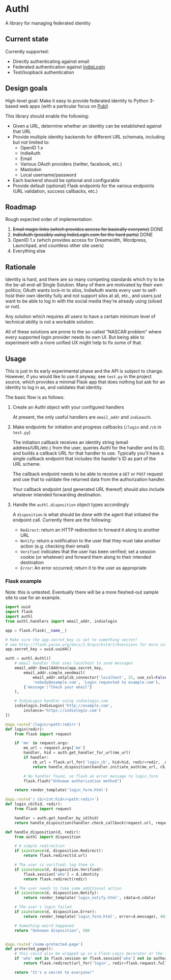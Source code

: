 # Authl
A library for managing federated identity

## Current state

Currently supported:

* Directly authenticating against email
* Federated authentication against [IndieLogin](https://indielogin.com)
* Test/loopback authentication

## Design goals

High-level goal: Make it easy to provide federated identity to Python 3-based web apps (with a particular focus on [Publ](https://github.com/PlaidWeb/Publ))

This library should enable the following:

* Given a URL, determine whether an identity can be established against that URL
* Provide multiple identity backends for different URL schemata, including but not limited to:
    * OpenID 1.x
    * IndieAuth
    * Email
    * Various OAuth providers (twitter, facebook, etc.)
    * Mastodon
    * Local username/password
* Each backend should be optional and configurable
* Provide default (optional) Flask endpoints for the various endpoints (URL validation, success callbacks, etc.)

## Roadmap

Rough expected order of implementation:

1. ~~Email magic links (which provides access for basically everyone)~~ DONE
1. ~~IndieAuth (possibly using IndieLogin.com for the hard parts)~~ DONE
1. OpenID 1.x (which provides access for Dreamwidth, Wordpress, Launchpad, and countless other site users)
1. Everything else

## Rationale

Identity is hard, and there are so many competing standards which try to be the be-all end-all Single Solution. Many of them are motivated by their own politics; OAuth wants lock-in to silos, IndieAuth wants every user to self-host their own identity fully and not support silos at all, etc., and users just want to be able to log in with the social media they're already using (siloed or not).

Any solution which requires all users to have a certain minimum level of technical ability is not a workable solution.

All of these solutions are prone to the so-called "NASCAR problem" where every supported login provider needs its own UI. But being able to experiment with a more unified UX might help to fix some of that.

## Usage

This is just in its early experimental phase and the API is subject to change. However, if you would like to use it anyway, see `test.py` in the project source, which provides a minimal Flask app that does nothing but ask for an identity to log in as, and validates that identity.

The basic flow is as follows:

1. Create an Authl object with your configured handlers

    At present, the only useful handlers are `email_addr` and `indieauth`.

2. Make endpoints for initiation and progress callbacks (`/login` and `/cb` in `test.py`)

    The initiation callback receives an identity string (email address/URL/etc.) from the user, queries Authl
    for the handler and its ID, and builds a callback URL for that handler to use. Typically you'll have a single
    callback endpoint that includes the handler's ID as part of the URL scheme.

    The callback endpoint needs to be able to receive a `GET` or `POST` request and use that to validate the
    returned data from the authorization handler.

    Your callback endpoint (and generated URL thereof) should also include whatever intended forwarding destination.

3. Handle the `authl.disposition` object types accordingly

    A `disposition` is what should be done with the agent that initiated the endpoint call. Currently there
    are the following:

    * `Redirect`: return an HTTP redirection to forward it along to another URL
    * `Notify`: return a notification to the user that they must take another action (e.g. checking their email)
    * `Verified`: indicates that the user has been verified; set a session cookie (or whatever) and forward them along to their intended destination
    * `Error`: An error occurred; return it to the user as appropriate

### Flask example

Note: this is untested. Eventually there will be a more fleshed-out sample site to use for an example.

```python
import uuid
import flask
import authl
from authl.handlers import email_addr, indielogin

app = flask.Flask(__name__)

# Make sure the app.secret_key is set to something secret!
# see http://flask.pocoo.org/docs/1.0/quickstart/#sessions for more info
app.secret_key = uuid.uuid4()

auth = authl.Authl([
    # email handler that uses localhost to send messages
    email_addr.EmailAddress(app.secret_key,
        email_addr.simple_sendmail(
            email_addr.smtplib_connector('localhost', 25, use_ssl=False),
            'nobody@example.com', 'Login requested to example.com'),
        {'message':"Check your email"}
    ),

    # IndieLogin handler using indielogin.com
    indielogin.IndieLogin('http://example.com',
        instance='https://indielogin.com')
])

@app.route('/login/<path:redir>')
def login(redir):
    from flask import request

    if 'me' in request.args:
        me_url = request.args['me']
        handler, hid = auth.get_handler_for_url(me_url)
        if handler:
            cb_url = flask.url_for('login_cb', hid=hid, redir=redir, _external=True)
            return handle_disposition(handler.initiate_auth(me_url, cb_url), redir)

        # No handler found, so flash an error message to login_form
        flask.flash("Unknown authorization method")

    return render_template('login_form.html')

@app.route('/_cb/<int:hid>/<path:redir>')
def login_cb(hid, redir):
    from flask import request

    handler = auth.get_handler_by_id(hid)
    return handle_disposition(handler.check_callback(request.url, request.args, request.form), redir)

def handle_disposition(d, redir):
    from authl import disposition

    # A simple redirection
    if isinstance(d, disposition.Redirect):
        return flask.redirect(d.url)

    # The user is verified; log them in
    if isinstance(d, disposition.Verified):
        flask.session['who'] = d.identity
        return flask.redirect(redir)

    # The user needs to take some additional action
    if isinstance(d, disposition.Notify):
        return render_template('login_notify.html', cdata=d.cdata)

    # The user's login failed
    if isinstance(d, disposition.Error):
        return render_template('login_form.html', error=d.message), 403

    # Something weird happened
    return "Unknown disposition", 500


@app.route('/some-protected-page')
def protected_page():
    # this could also be wrapped up in a Flask-Login decorator or the like
    if 'who' not in flask.session or flask.session['who'] not in authorized_users:
        return flask.redirect(url_for('login', redir=flask.request.full_path))

    return "It's a secret to everyone!"

```